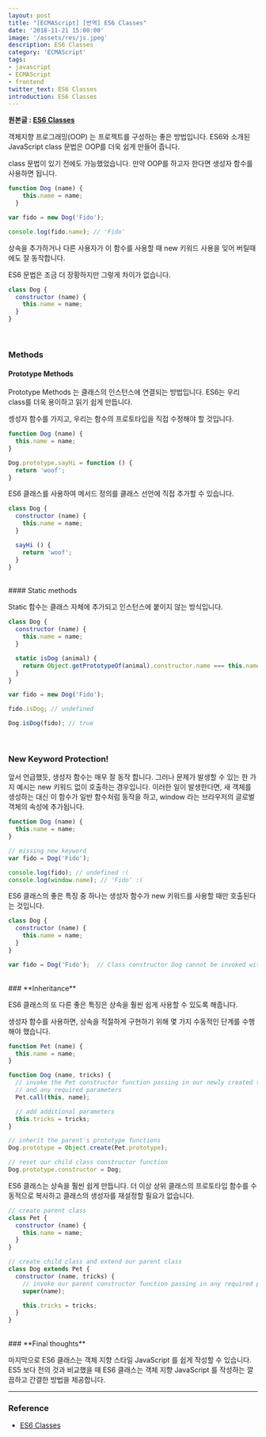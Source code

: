 ```yaml
---
layout: post
title: "[ECMAScript] [번역] ES6 Classes"
date: '2018-11-21 15:00:00'
image: '/assets/res/js.jpeg'
description: ES6 Classes
category: 'ECMAScript'
tags:
- javascript
- ECMAScript
- frontend
twitter_text: ES6 Classes
introduction: ES6 Classes
---
```


**원본글 : [ES6 Classes]("https://www.javascriptjanuary.com/blog/es6-classes")**

객체지향 프로그래밍(OOP) 는 프로젝트를 구성하는 좋은 방법입니다. ES6와 소개된 JavaScript class 문법은 OOP를 더욱 쉽게 만들어 줍니다.

class 문법이 있기 전에도 가능했었습니다. 만약 OOP를 하고자 한다면 생성자 함수를 사용하면 됩니다.

```js
function Dog (name) {
    this.name = name;
  }

var fido = new Dog('Fido');

console.log(fido.name); // 'Fido'
```

상속을 추가하거나 다른 사용자가 이 함수를 사용할 때 new 키워드 사용을 잊어 버릴때에도 잘 동작합니다.

ES6 문법은 조금 더 장황하지만 그렇게 차이가 없습니다.

```js
class Dog {
  constructor (name) {
    this.name = name;
  }
}
```

<br/>

### **Methods**

#### Prototype Methods

Prototype Methods 는 클래스의 인스턴스에 연결되는 방법입니다. ES6는 우리 class를 더욱 용이하고 읽기 쉽게 만듭니다.

셍성자 함수를 가지고, 우리는 함수의 프로토타입을 직접 수정해야 할 것입니다.


```js
function Dog (name) {
  this.name = name;
}

Dog.prototype.sayHi = function () {
  return 'woof';
}

```

ES6 클래스를 사용하여 메서드 정의를 클래스 선언에 직접 추가할 수 있습니다.

```js
class Dog {
  constructor (name) {
    this.name = name;
  }

  sayHi () {
    return 'woof';
  }
}
```

<br/>
#### Static methods

Static 함수는 클래스 자체에 추가되고 인스턴스에 붙이지 않는 방식입니다.

```js
class Dog {
  constructor (name) {
    this.name = name;
  }

  static isDog (animal) {
    return Object.getPrototypeOf(animal).constructor.name === this.name;
  }
}

var fido = new Dog('Fido');

fido.isDog; // undefined

Dog.isDog(fido); // true
```


<br/>

### **New Keyword Protection!**

앞서 언급했듯, 생성자 함수는 매우 잘 동작 합니다. 그러나 문제가 발생할 수 있는 한 가지 예시는 new 키워드 없이 호출하는 경우입니다. 이러한 일이 발생한다면, 새 객체를 생성하는 대신 이 함수가 일반 함수처럼 동작을 하고, window 라는 브라우저의 글로벌 객체의 속성에 추가됩니다.

```js
function Dog (name) {
  this.name = name;
}

// missing new keyword
var fido = Dog('Fido');

console.log(fido); // undefined :(
console.log(window.name); // 'Fido' :(
```

ES6 클래스의 좋은 특징 중 하나는 생성자 함수가 new 키워드를 사용할 때만 호출된다는 것입니다.

```js
class Dog {
  constructor (name) {
    this.name = name;
  }
}

var fido = Dog('Fido');  // Class constructor Dog cannot be invoked without 'new'
```

<br/>
### **Inheritance**

ES6 클래스의 또 다른 좋은 특징은 상속을 훨씬 쉽게 사용할 수 있도록 해줍니다.

생성자 함수를 사용하면, 상속을 적절하게 구현하기 위해 몇 가지 수동적인 단계를 수행해야 했습니다.

```js
function Pet (name) {
  this.name = name;
}

function Dog (name, tricks) {
  // invoke the Pet constructor function passing in our newly created this object 
  // and any required parameters
  Pet.call(this, name);

  // add additional parameters
  this.tricks = tricks;
}

// inherit the parent's prototype functions
Dog.prototype = Object.create(Pet.prototype);

// reset our child class constructor function
Dog.prototype.constructor = Dog;
```

ES6 클래스는 상속을 훨씬 쉽게 만듭니다. 더 이상 상위 클래스의 프로토타입 함수를 수동적으로 복사하고 클래스의 생성자를 재설정할 필요가 없습니다.

```js
// create parent class
class Pet {
  constructor (name) {
    this.name = name;
  }
}

// create child class and extend our parent class
class Dog extends Pet {
  constructor (name, tricks) {
    // invoke our parent constructor function passing in any required parameters
    super(name);

    this.tricks = tricks;
  }
}
```

<br/>
### **Final thoughts**

마지막으로 ES6 클래스는 객체 지향 스타일 JavaScript 를 쉽게 작성할 수 있습니다. ES5 보다 전의 것과 비교했을 때 ES6 클래스는 객체 지향 JavaScript 를 작성하는 깔끔하고 간결한 방법을 제공합니다.



-----
### Reference
- <a href="https://www.javascriptjanuary.com/blog/es6-classes">ES6 Classes</a>
